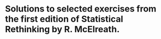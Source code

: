 # Solutions to selected exercises from the first edition of Statistical Rethinking by R. McElreath. 
